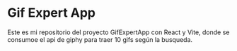 # Gif Expert App

Este es mi repositorio del proyecto GifExpertApp con React y Vite, donde se consumoe el api de giphy para traer 10 gifs según la busqueda.
